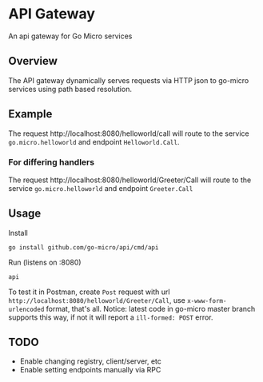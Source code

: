 # API Gateway

An api gateway for Go Micro services

## Overview

The API gateway dynamically serves requests via HTTP json to go-micro services using path based resolution.

## Example

The request http://localhost:8080/helloworld/call will route to the service `go.micro.helloworld` and endpoint `Helloworld.Call`.

### For differing handlers

The request http://localhost:8080/helloworld/Greeter/Call will route to the service `go.micro.helloworld` and endpoint `Greeter.Call`

## Usage

Install

```
go install github.com/go-micro/api/cmd/api
```

Run (listens on :8080)

```
api
```

To test it in Postman, create `Post` request with url `http://localhost:8080/helloworld/Greeter/Call`, use `x-www-form-urlencoded` format, that's all. Notice: latest code in go-micro master branch supports this way, if not it will report a `ill-formed: POST` error.

## TODO

- Enable changing registry, client/server, etc
- Enable setting endpoints manually via RPC
